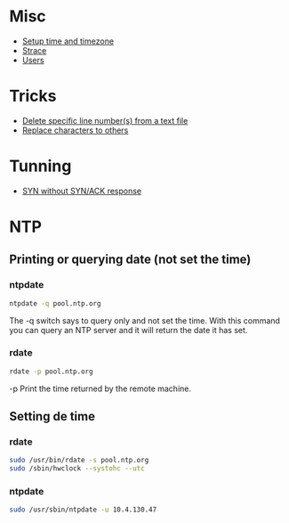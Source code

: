 <!-- TITLE: Linux -->

# Misc
* [Setup time and timezone](/linux/timezone)
* [Strace](/linux/strace)
* [Users](/linux/users)

# Tricks

* [Delete specific line number(s) from a text file](/linux/deletelinesfromfile)
* [Replace characters to others](/linux/replacecharacterstoothers)

# Tunning
* [SYN without SYN/ACK response](/tcpip/synwithoutsynack)

# NTP

## Printing or querying date (not set the time)

### ntpdate
```sh
ntpdate -q pool.ntp.org
```

The -q switch says to query only and not set the time. With this command you can query an NTP server and it will return the date it has set.

### rdate

```sh
rdate -p pool.ntp.org
```

-p     Print the time returned by the remote machine.


## Setting de time

### rdate
```sh
sudo /usr/bin/rdate -s pool.ntp.org
sudo /sbin/hwclock --systohc --utc
```
### ntpdate

```sh
sudo /usr/sbin/ntpdate -u 10.4.130.47
```
